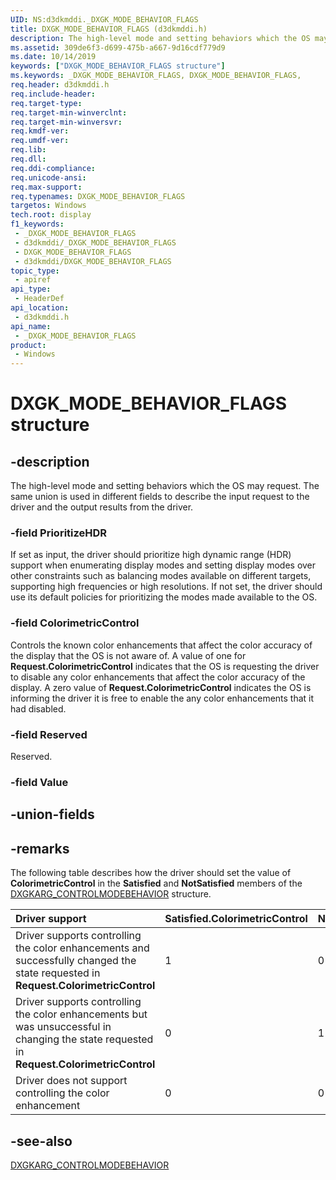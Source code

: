 ```yaml
---
UID: NS:d3dkmddi._DXGK_MODE_BEHAVIOR_FLAGS
title: DXGK_MODE_BEHAVIOR_FLAGS (d3dkmddi.h)
description: The high-level mode and setting behaviors which the OS may request.
ms.assetid: 309de6f3-d699-475b-a667-9d16cdf779d9
ms.date: 10/14/2019
keywords: ["DXGK_MODE_BEHAVIOR_FLAGS structure"]
ms.keywords: _DXGK_MODE_BEHAVIOR_FLAGS, DXGK_MODE_BEHAVIOR_FLAGS,
req.header: d3dkmddi.h
req.include-header: 
req.target-type: 
req.target-min-winverclnt: 
req.target-min-winversvr: 
req.kmdf-ver: 
req.umdf-ver: 
req.lib: 
req.dll: 
req.ddi-compliance: 
req.unicode-ansi: 
req.max-support: 
req.typenames: DXGK_MODE_BEHAVIOR_FLAGS
targetos: Windows
tech.root: display
f1_keywords:
 - _DXGK_MODE_BEHAVIOR_FLAGS
 - d3dkmddi/_DXGK_MODE_BEHAVIOR_FLAGS
 - DXGK_MODE_BEHAVIOR_FLAGS
 - d3dkmddi/DXGK_MODE_BEHAVIOR_FLAGS
topic_type:
 - apiref
api_type:
 - HeaderDef
api_location:
 - d3dkmddi.h
api_name:
 - _DXGK_MODE_BEHAVIOR_FLAGS
product:
 - Windows
---
```


# DXGK_MODE_BEHAVIOR_FLAGS structure

## -description

The high-level mode and setting behaviors which the OS may request. The same union is used in different fields to describe the input request to the driver and the output results from the driver.

### -field PrioritizeHDR

If set as input, the driver should prioritize high dynamic range (HDR) support when enumerating display modes and setting display modes over other constraints such as balancing modes available on different targets, supporting high frequencies or high resolutions. If not set, the driver should use its default policies for prioritizing the modes made available to the OS.

### -field ColorimetricControl

Controls the known color enhancements that affect the color accuracy of the display that the OS is not aware of. A value of one for **Request.ColorimetricControl** indicates that the OS is requesting the driver to disable any color enhancements that affect the color accuracy of the display. A zero value of **Request.ColorimetricControl** indicates the OS is informing the driver it is free to enable the any color enhancements that it had disabled.

### -field Reserved

Reserved.

### -field Value

## -union-fields

## -remarks

The following table describes how the driver should set the value of **ColorimetricControl** in the **Satisfied** and **NotSatisfied** members of the [DXGKARG_CONTROLMODEBEHAVIOR](ns-d3dkmddi-_dxgkarg_controlmodebehavior.md) structure.

| Driver support | Satisfied.ColorimetricControl | NotSatisfied.ColorimetricControl |
|:-- | -- | -- |
| Driver supports controlling the color enhancements and successfully changed the state requested in **Request.ColorimetricControl** | 1| 0|
| Driver supports controlling the color enhancements but was unsuccessful in changing the state requested in **Request.ColorimetricControl** | 0| 1|
| Driver does not support controlling the color enhancement| 0| 0|

## -see-also

[DXGKARG_CONTROLMODEBEHAVIOR](ns-d3dkmddi-_dxgkarg_controlmodebehavior.md)
